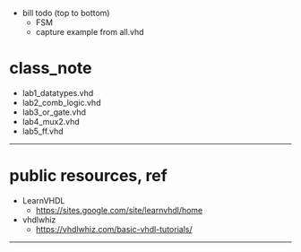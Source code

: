 - bill todo (top to bottom)
	- FSM
	- capture example from all.vhd

# class_note
- lab1_datatypes.vhd
- lab2_comb_logic.vhd
- lab3_or_gate.vhd
- lab4_mux2.vhd
- lab5_ff.vhd

---
# public resources, ref
- LearnVHDL
	- https://sites.google.com/site/learnvhdl/home
- vhdlwhiz
	- https://vhdlwhiz.com/basic-vhdl-tutorials/
---
